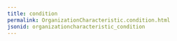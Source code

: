 ```yaml
---
title: condition
permalink: OrganizationCharacteristic.condition.html
jsonid: organizationcharacteristic_condition
---
```

